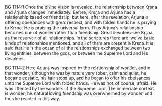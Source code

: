 BG 11.14:1	Once the divine vision is revealed, the relationship between Kṛṣṇa and Arjuna changes immediately. Before, Kṛṣṇa and Arjuna had a relationship based on friendship, but here, after the revelation, Arjuna is offering obeisances with great respect, and with folded hands he is praying to Kṛṣṇa. He is praising the universal form. Thus Arjuna’s relationship becomes one of wonder rather than friendship. Great devotees see Kṛṣṇa as the reservoir of all relationships. In the scriptures there are twelve basic kinds of relationships mentioned, and all of them are present in Kṛṣṇa. It is said that He is the ocean of all the relationships exchanged between two living entities, between the gods, or between the Supreme Lord and His devotees.

BG 11.14:2	Here Arjuna was inspired by the relationship of wonder, and in that wonder, although he was by nature very sober, calm and quiet, he became ecstatic, his hair stood up, and he began to offer his obeisances unto the Supreme Lord with folded hands. He was not, of course, afraid. He was affected by the wonders of the Supreme Lord. The immediate context is wonder; his natural loving friendship was overwhelmed by wonder, and thus he reacted in this way.